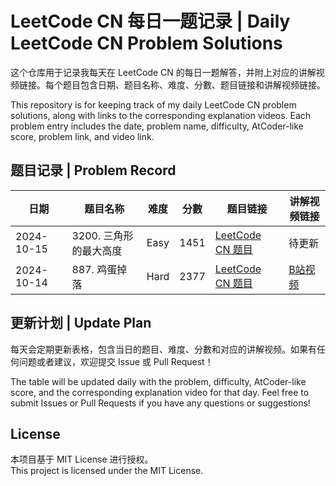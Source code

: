 # LeetCode CN 每日一题记录 | Daily LeetCode CN Problem Solutions

这个仓库用于记录我每天在 LeetCode CN 的每日一题解答，并附上对应的讲解视频链接。每个题目包含日期、题目名称、难度、分數、题目链接和讲解视频链接。

This repository is for keeping track of my daily LeetCode CN problem solutions, along with links to the corresponding explanation videos. Each problem entry includes the date, problem name, difficulty, AtCoder-like score, problem link, and video link.

## 题目记录 | Problem Record

| 日期       | 题目名称  | 难度  | 分數          | 题目链接                                       | 讲解视频链接                                   |
| ---------- | -------- | ----- | ------------ | ---------------------------------------------- | ---------------------------------------------- |
| 2024-10-15 | 3200. 三角形的最大高度 | Easy  | 1451          | [LeetCode CN 题目](https://leetcode.cn/problems/maximum-height-of-a-triangle)      | 待更新       |
| 2024-10-14 | 887. 鸡蛋掉落 | Hard  | 2377          | [LeetCode CN 题目](https://leetcode.cn/problems/super-egg-drop)      | [B站视频](https://bilibili.com)               |

## 更新计划 | Update Plan

每天会定期更新表格，包含当日的题目、难度、分數和对应的讲解视频。如果有任何问题或者建议，欢迎提交 Issue 或 Pull Request！

The table will be updated daily with the problem, difficulty, AtCoder-like score, and the corresponding explanation video for that day. Feel free to submit Issues or Pull Requests if you have any questions or suggestions!

## License

本项目基于 MIT License 进行授权。  
This project is licensed under the MIT License.
